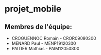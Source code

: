 # projet_mobile

## Membres de l'équipe:
- CROGUENNOC Romain - CROR09080300
- MENARD Paul - MENP19120300
- PAITIER Mathias - PAIM12050300
